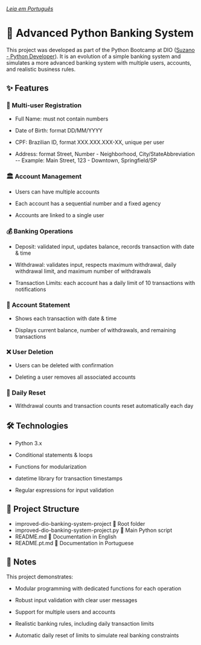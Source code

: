*[Leia em Português](./README.pt.md)*
# 🏦 Advanced Python Banking System


This project was developed as part of the Python Bootcamp at DIO ([Suzano - Python Developer](https://www.dio.me/bootcamp/suzano-python-developer)). It is an evolution of a simple banking system and simulates a more advanced banking system with multiple users, accounts, and realistic business rules.

## ✨ Features
### 👥 Multi-user Registration

  - Full Name: must not contain numbers

  - Date of Birth: format DD/MM/YYYY

  - CPF: Brazilian ID, format XXX.XXX.XXX-XX, unique per user

  - Address: format Street, Number - Neighborhood, City/StateAbbreviation
  -- Example: Main Street, 123 - Downtown, Springfield/SP

### 🏛️ Account Management

  - Users can have multiple accounts

  - Each account has a sequential number and a fixed agency

  - Accounts are linked to a single user

### 💰 Banking Operations

  - Deposit: validated input, updates balance, records transaction with date & time

  - Withdrawal: validates input, respects maximum withdrawal, daily withdrawal limit, and maximum number of withdrawals

  - Transaction Limits: each account has a daily limit of 10 transactions with notifications

### 📄 Account Statement

  - Shows each transaction with date & time

  - Displays current balance, number of withdrawals, and remaining transactions

### ❌ User Deletion

  - Users can be deleted with confirmation

  - Deleting a user removes all associated accounts

### 🔄 Daily Reset

  - Withdrawal counts and transaction counts reset automatically each day

## 🛠️ Technologies

  - Python 3.x

  - Conditional statements & loops

  - Functions for modularization

  - datetime library for transaction timestamps

  - Regular expressions for input validation

## 📂 Project Structure
  - improved-dio-banking-system-project 📁 Root folder
  - improved-dio-banking-system-project.py 📝 Main Python script
  - README.md 📄 Documentation in English
  - README.pt.md 📄 Documentation in Portuguese

## 📝 Notes

This project demonstrates:

  - Modular programming with dedicated functions for each operation

  - Robust input validation with clear user messages

  - Support for multiple users and accounts

  - Realistic banking rules, including daily transaction limits

  - Automatic daily reset of limits to simulate real banking constraints
